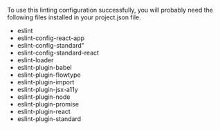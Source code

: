 To use this linting configuration successfully, you will probably need the following files installed in your project.json file.

* eslint
* eslint-config-react-app
* eslint-config-standard"
* eslint-config-standard-react
* eslint-loader
* eslint-plugin-babel
* eslint-plugin-flowtype
* eslint-plugin-import
* eslint-plugin-jsx-a11y
* eslint-plugin-node
* eslint-plugin-promise
* eslint-plugin-react
* eslint-plugin-standard
